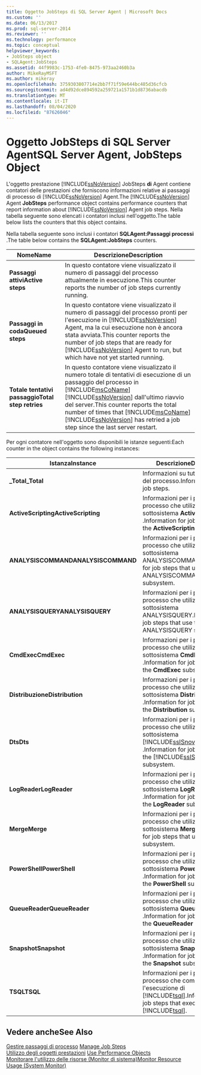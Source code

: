 ```yaml
---
title: Oggetto JobSteps di SQL Server Agent | Microsoft Docs
ms.custom: ''
ms.date: 06/13/2017
ms.prod: sql-server-2014
ms.reviewer: ''
ms.technology: performance
ms.topic: conceptual
helpviewer_keywords:
- JobSteps object
- SQLAgent:JobSteps
ms.assetid: 44f9983c-1753-4fe0-8475-973aa2460b3a
author: MikeRayMSFT
ms.author: mikeray
ms.openlocfilehash: 3759303807714e2bb7f71f59e644bc485d36cfcb
ms.sourcegitcommit: ad4d92dce894592a259721a1571b1d8736abacdb
ms.translationtype: MT
ms.contentlocale: it-IT
ms.lasthandoff: 08/04/2020
ms.locfileid: "87626046"
---
```

# <a name="sql-server-agent-jobsteps-object"></a><span data-ttu-id="c4729-102">Oggetto JobSteps di SQL Server Agent</span><span class="sxs-lookup"><span data-stu-id="c4729-102">SQL Server Agent, JobSteps Object</span></span>
  <span data-ttu-id="c4729-103">L'oggetto prestazione [!INCLUDE[ssNoVersion](../../includes/ssnoversion-md.md)] JobSteps **di** Agent contiene contatori delle prestazioni che forniscono informazioni relative ai passaggi di processo di [!INCLUDE[ssNoVersion](../../includes/ssnoversion-md.md)] Agent.</span><span class="sxs-lookup"><span data-stu-id="c4729-103">The [!INCLUDE[ssNoVersion](../../includes/ssnoversion-md.md)] Agent **JobSteps** performance object contains performance counters that report information about [!INCLUDE[ssNoVersion](../../includes/ssnoversion-md.md)] Agent job steps.</span></span> <span data-ttu-id="c4729-104">Nella tabella seguente sono elencati i contatori inclusi nell'oggetto.</span><span class="sxs-lookup"><span data-stu-id="c4729-104">The table below lists the counters that this object contains.</span></span>  
  
 <span data-ttu-id="c4729-105">Nella tabella seguente sono inclusi i contatori **SQLAgent:Passaggi processi** .</span><span class="sxs-lookup"><span data-stu-id="c4729-105">The table below contains the **SQLAgent:JobSteps** counters.</span></span>  
  
|<span data-ttu-id="c4729-106">Nome</span><span class="sxs-lookup"><span data-stu-id="c4729-106">Name</span></span>|<span data-ttu-id="c4729-107">Descrizione</span><span class="sxs-lookup"><span data-stu-id="c4729-107">Description</span></span>|  
|----------|-----------------|  
|<span data-ttu-id="c4729-108">**Passaggi attivi**</span><span class="sxs-lookup"><span data-stu-id="c4729-108">**Active steps**</span></span>|<span data-ttu-id="c4729-109">In questo contatore viene visualizzato il numero di passaggi del processo attualmente in esecuzione.</span><span class="sxs-lookup"><span data-stu-id="c4729-109">This counter reports the number of job steps currently running.</span></span>|  
|<span data-ttu-id="c4729-110">**Passaggi in coda**</span><span class="sxs-lookup"><span data-stu-id="c4729-110">**Queued steps**</span></span>|<span data-ttu-id="c4729-111">In questo contatore viene visualizzato il numero di passaggi del processo pronti per l'esecuzione in [!INCLUDE[ssNoVersion](../../includes/ssnoversion-md.md)] Agent, ma la cui esecuzione non è ancora stata avviata.</span><span class="sxs-lookup"><span data-stu-id="c4729-111">This counter reports the number of job steps that are ready for [!INCLUDE[ssNoVersion](../../includes/ssnoversion-md.md)] Agent to run, but which have not yet started running.</span></span>|  
|<span data-ttu-id="c4729-112">**Totale tentativi passaggio**</span><span class="sxs-lookup"><span data-stu-id="c4729-112">**Total step retries**</span></span>|<span data-ttu-id="c4729-113">In questo contatore viene visualizzato il numero totale di tentativi di esecuzione di un passaggio del processo in [!INCLUDE[msCoName](../../includes/msconame-md.md)] [!INCLUDE[ssNoVersion](../../includes/ssnoversion-md.md)] dall'ultimo riavvio del server.</span><span class="sxs-lookup"><span data-stu-id="c4729-113">This counter reports the total number of times that [!INCLUDE[msCoName](../../includes/msconame-md.md)] [!INCLUDE[ssNoVersion](../../includes/ssnoversion-md.md)] has retried a job step since the last server restart.</span></span>|  
  
 <span data-ttu-id="c4729-114">Per ogni contatore nell'oggetto sono disponibili le istanze seguenti:</span><span class="sxs-lookup"><span data-stu-id="c4729-114">Each counter in the object contains the following instances:</span></span>  
  
|<span data-ttu-id="c4729-115">Istanza</span><span class="sxs-lookup"><span data-stu-id="c4729-115">Instance</span></span>|<span data-ttu-id="c4729-116">Descrizione</span><span class="sxs-lookup"><span data-stu-id="c4729-116">Description</span></span>|  
|--------------|-----------------|  
|<span data-ttu-id="c4729-117">**_Total**</span><span class="sxs-lookup"><span data-stu-id="c4729-117">**_Total**</span></span>|<span data-ttu-id="c4729-118">Informazioni su tutti i passaggi del processo.</span><span class="sxs-lookup"><span data-stu-id="c4729-118">Information for all job steps.</span></span>|  
|<span data-ttu-id="c4729-119">**ActiveScripting**</span><span class="sxs-lookup"><span data-stu-id="c4729-119">**ActiveScripting**</span></span>|<span data-ttu-id="c4729-120">Informazioni per i passaggi del processo che utilizzano il sottosistema **ActiveScripting** .</span><span class="sxs-lookup"><span data-stu-id="c4729-120">Information for job steps that use the **ActiveScripting** subsystem.</span></span>|  
|<span data-ttu-id="c4729-121">**ANALYSISCOMMAND**</span><span class="sxs-lookup"><span data-stu-id="c4729-121">**ANALYSISCOMMAND**</span></span>|<span data-ttu-id="c4729-122">Informazioni per i passaggi del processo che utilizzano il sottosistema ANALYSISCOMMAND.</span><span class="sxs-lookup"><span data-stu-id="c4729-122">Information for job steps that use the ANALYSISCOMMAND subsystem.</span></span>|  
|<span data-ttu-id="c4729-123">**ANALYSISQUERY**</span><span class="sxs-lookup"><span data-stu-id="c4729-123">**ANALYSISQUERY**</span></span>|<span data-ttu-id="c4729-124">Informazioni per i passaggi del processo che utilizzano il sottosistema ANALYSISQUERY.</span><span class="sxs-lookup"><span data-stu-id="c4729-124">Information for job steps that use the ANALYSISQUERY subsystem.</span></span>|  
|<span data-ttu-id="c4729-125">**CmdExec**</span><span class="sxs-lookup"><span data-stu-id="c4729-125">**CmdExec**</span></span>|<span data-ttu-id="c4729-126">Informazioni per i passaggi del processo che utilizzano il sottosistema **CmdExec** .</span><span class="sxs-lookup"><span data-stu-id="c4729-126">Information for job steps that use the **CmdExec** subsystem.</span></span>|  
|<span data-ttu-id="c4729-127">**Distribuzione**</span><span class="sxs-lookup"><span data-stu-id="c4729-127">**Distribution**</span></span>|<span data-ttu-id="c4729-128">Informazioni per i passaggi del processo che utilizzano il sottosistema **Distribution** .</span><span class="sxs-lookup"><span data-stu-id="c4729-128">Information for job steps that use the **Distribution** subsystem.</span></span>|  
|<span data-ttu-id="c4729-129">**Dts**</span><span class="sxs-lookup"><span data-stu-id="c4729-129">**Dts**</span></span>|<span data-ttu-id="c4729-130">Informazioni per i passaggi del processo che utilizzano il sottosistema [!INCLUDE[ssISnoversion](../../includes/ssisnoversion-md.md)] .</span><span class="sxs-lookup"><span data-stu-id="c4729-130">Information for job steps that use the [!INCLUDE[ssISnoversion](../../includes/ssisnoversion-md.md)] subsystem.</span></span>|  
|<span data-ttu-id="c4729-131">**LogReader**</span><span class="sxs-lookup"><span data-stu-id="c4729-131">**LogReader**</span></span>|<span data-ttu-id="c4729-132">Informazioni per i passaggi del processo che utilizzano il sottosistema **LogReader** .</span><span class="sxs-lookup"><span data-stu-id="c4729-132">Information for job steps that use the **LogReader** subsystem.</span></span>|  
|<span data-ttu-id="c4729-133">**Merge**</span><span class="sxs-lookup"><span data-stu-id="c4729-133">**Merge**</span></span>|<span data-ttu-id="c4729-134">Informazioni per i passaggi del processo che utilizzano il sottosistema **Merge** .</span><span class="sxs-lookup"><span data-stu-id="c4729-134">Information for job steps that use the **Merge** subsystem.</span></span>|  
|<span data-ttu-id="c4729-135">**PowerShell**</span><span class="sxs-lookup"><span data-stu-id="c4729-135">**PowerShell**</span></span>|<span data-ttu-id="c4729-136">Informazioni per i passaggi del processo che utilizzano il sottosistema **PowerShell** .</span><span class="sxs-lookup"><span data-stu-id="c4729-136">Information for job steps that use the **PowerShell** subsystem.</span></span>|  
|<span data-ttu-id="c4729-137">**QueueReader**</span><span class="sxs-lookup"><span data-stu-id="c4729-137">**QueueReader**</span></span>|<span data-ttu-id="c4729-138">Informazioni per i passaggi del processo che utilizzano il sottosistema **QueueReader** .</span><span class="sxs-lookup"><span data-stu-id="c4729-138">Information for job steps that use the **QueueReader** subsystem.</span></span>|  
|<span data-ttu-id="c4729-139">**Snapshot**</span><span class="sxs-lookup"><span data-stu-id="c4729-139">**Snapshot**</span></span>|<span data-ttu-id="c4729-140">Informazioni per i passaggi del processo che utilizzano il sottosistema **Snapshot** .</span><span class="sxs-lookup"><span data-stu-id="c4729-140">Information for job steps that use the **Snapshot** subsystem.</span></span>|  
|<span data-ttu-id="c4729-141">**TSQL**</span><span class="sxs-lookup"><span data-stu-id="c4729-141">**TSQL**</span></span>|<span data-ttu-id="c4729-142">Informazioni per i passaggi del processo che comportano l'esecuzione di [!INCLUDE[tsql](../../includes/tsql-md.md)].</span><span class="sxs-lookup"><span data-stu-id="c4729-142">Information for job steps that execute [!INCLUDE[tsql](../../includes/tsql-md.md)].</span></span>|  
  
## <a name="see-also"></a><span data-ttu-id="c4729-143">Vedere anche</span><span class="sxs-lookup"><span data-stu-id="c4729-143">See Also</span></span>  
 <span data-ttu-id="c4729-144">[Gestire passaggi di processo](../../ssms/agent/manage-job-steps.md) </span><span class="sxs-lookup"><span data-stu-id="c4729-144">[Manage Job Steps](../../ssms/agent/manage-job-steps.md) </span></span>  
 <span data-ttu-id="c4729-145">[Utilizzo degli oggetti prestazioni](../../ssms/agent/use-performance-objects.md) </span><span class="sxs-lookup"><span data-stu-id="c4729-145">[Use Performance Objects](../../ssms/agent/use-performance-objects.md) </span></span>  
 [<span data-ttu-id="c4729-146">Monitorare l'utilizzo delle risorse &#40;Monitor di sistema&#41;</span><span class="sxs-lookup"><span data-stu-id="c4729-146">Monitor Resource Usage &#40;System Monitor&#41;</span></span>](monitor-resource-usage-system-monitor.md)  
  
  
